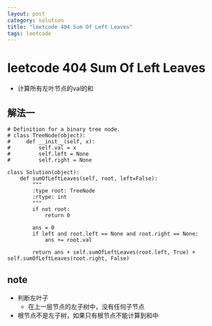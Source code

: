 ```yaml
---
layout: post
category: solution
title: "leetcode 404 Sum Of Left Leaves"
tags: leetcode
---
```


# leetcode 404 Sum Of Left Leaves

* 计算所有左叶节点的val的和

## 解法一
```
# Definition for a binary tree node.
# class TreeNode(object):
#     def __init__(self, x):
#         self.val = x
#         self.left = None
#         self.right = None

class Solution(object):
    def sumOfLeftLeaves(self, root, left=False):
        """
        :type root: TreeNode
        :rtype: int
        """
        if not root:
            return 0
        
        ans = 0
        if left and root.left == None and root.right == None:
            ans += root.val
        
        return ans + self.sumOfLeftLeaves(root.left, True) + self.sumOfLeftLeaves(root.right, False)
```

## note
* 判断左叶子
    * 在上一层节点的左子树中，没有任何子节点
* 根节点不是左子树，如果只有根节点不能计算到和中
